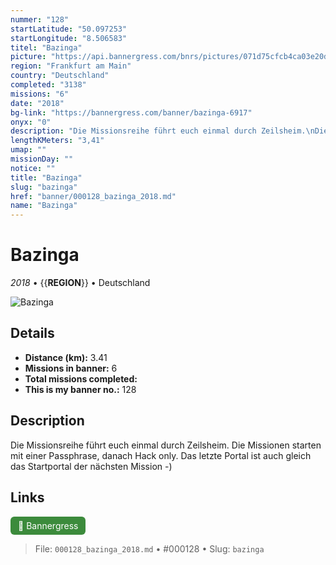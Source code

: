 ```yaml
---
nummer: "128"
startLatitude: "50.097253"
startLongitude: "8.506583"
titel: "Bazinga"
picture: "https://api.bannergress.com/bnrs/pictures/071d75cfcb4ca03e20d5aaa51808764f"
region: "Frankfurt am Main"
country: "Deutschland"
completed: "3138"
missions: "6"
date: "2018"
bg-link: "https://bannergress.com/banner/bazinga-6917"
onyx: "0"
description: "Die Missionsreihe führt euch einmal durch Zeilsheim.\nDie Missionen starten mit einer Passphrase, danach  Hack only. Das letzte Portal ist auch gleich das Startportal der nächsten Mission -)"
lengthKMeters: "3,41"
umap: ""
missionDay: ""
notice: ""
title: "Bazinga"
slug: "bazinga"
href: "banner/000128_bazinga_2018.md"
name: "Bazinga"
---
```

# Bazinga

*2018* • {{__REGION__}} • Deutschland

![Bazinga](https://api.bannergress.com/bnrs/pictures/071d75cfcb4ca03e20d5aaa51808764f)



## Details
- **Distance (km):** 3.41
- **Missions in banner:** 6
- **Total missions completed:** 
- **This is my banner no.:** 128



## Description
Die Missionsreihe führt euch einmal durch Zeilsheim.
Die Missionen starten mit einer Passphrase, danach  Hack only. Das letzte Portal ist auch gleich das Startportal der nächsten Mission -)



## Links
<a href="https://bannergress.com/banner/bazinga-6917" target="_blank" style="display:inline-block;margin-right:8px;padding:6px 12px;background:#3c8b3c;color:#fff;text-decoration:none;border-radius:6px;">🔗 Bannergress</a>



> File: `000128_bazinga_2018.md` • #000128 • Slug: `bazinga`
